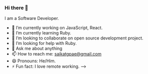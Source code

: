 ### Hi there 👋


<!-- **saikatgpae/saikatgpae** is a ✨ _special_ ✨ repository because its `README.md` (this file) appears on your GitHub profile. -->

I am a Software Developer.

- 🔭 I’m currently working on JavaScript, React.
- 🌱 I’m currently learning Ruby.
- 👯 I’m looking to collaborate on open source development project.
- 🤔 I’m looking for help with Ruby.
- 💬 Ask me about anything
- 📫 How to reach me: saikatgpae@gmail.com
- 😄 Pronouns: He/Him.
- ⚡ Fun fact: I love remote working.
-->

